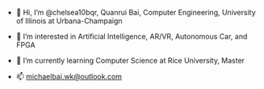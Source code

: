 - 👋 Hi, I’m @chelsea10bqr, Quanrui Bai, Computer Engineering, University of Illinois at Urbana-Champaign
- 👀 I’m interested in Artificial Intelligence, AR/VR, Autonomous Car, and FPGA
- 🌱 I’m currently learning Computer Science at Rice University, Master

- 📫 michaelbai.wk@outlook.com

